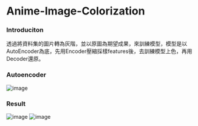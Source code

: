 # Anime-Image-Colorization

### Introduciton
透過將資料集的圖片轉為灰階，並以原圖為期望成果，來訓練模型，模型是以AutoEncoder為底，先用Encoder壓縮採樣features後，去訓練模型上色，再用Decoder還原。

### Autoencoder
![image](https://user-images.githubusercontent.com/75492436/220567872-46d6e48a-26be-4283-8023-f0fcd9d304e2.png)

### Result
![image](https://user-images.githubusercontent.com/75492436/220567961-d681d8a3-4814-42d6-ad49-51055c20ba95.png)
![image](https://user-images.githubusercontent.com/75492436/220567970-9e47c367-6a8a-4a09-8c50-8f3646199960.png)

